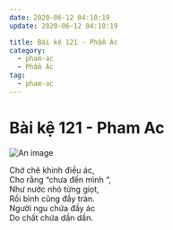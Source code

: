 ```yaml
---
date: 2020-06-12 04:10:19
update: 2020-06-12 04:10:19

title: Bài kệ 121 - Phẩm Ác
category:
  - pham-ac
  - Phẩm Ác
tag:
  - pham-ac
---
```


# Bài kệ 121 - Pham Ac

![An image](/img/pham-ac/pham-ac-121.jpg)

Chớ chê khinh điều ác,<br>Cho rằng “chưa đến mình “,<br>Như nước nhỏ từng giọt,<br>Rồi bình cũng đầy tràn.<br>Người ngu chứa đầy ác<br>Do chất chứa dần dần.<br>
